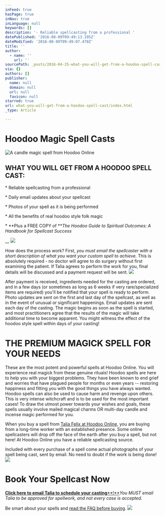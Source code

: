 ```yaml
---
inFeed: true
hasPage: true
inNav: true
inLanguage: null
keywords: []
description: '· Reliable spellcasting from a professional '
datePublished: '2016-08-09T09:49:13.195Z'
dateModified: '2016-08-09T09:49:07.470Z'
title: ''
author:
  - name: ''
    url: ''
sourcePath: _posts/2016-04-25-what-you-will-get-from-a-hoodoo-spell-cast.md
via: {}
authors: []
publisher:
  name: null
  domain: null
  url: null
  favicon: null
starred: true
url: what-you-will-get-from-a-hoodoo-spell-cast/index.html
_type: Article

---
```

# Hoodoo Magic Spell Casts
![A candle magic spell from Hoodoo Online](https://the-grid-user-content.s3-us-west-2.amazonaws.com/cf46cfa8-93b8-4684-a0bb-b60568632973.jpg)

## WHAT YOU WILL GET FROM A HOODOO SPELL CAST:

\* Reliable spellcasting from a professional 

\* Daily email updates about your spellcast 

\* Photos of your spell as it is being performed 

\* All the benefits of real hoodoo style folk magic 

\* **Plus a FREE COPY of **_The Hoodoo Guide to Spiritual Outcomes: A Handbook for Spellcast Success_

__
![](https://s3-us-west-2.amazonaws.com/the-grid-img/p/eedcada53898237104f47b8417fcdf00f7899a27.jpg)

How does the process work? First, _you must email the spellcaster with a short description of what you want your custom spell to achieve._ This is absolutely required - no doctor will agree to do surgery without first examining the patient. If Talia agrees to perform the work for you, final details will be discussed and a payment request will be sent.
![](https://the-grid-user-content.s3-us-west-2.amazonaws.com/4979c3fa-e17d-4168-92ae-2f663c57e15b.jpg)

After payment is received, ingredients needed for the casting are ordered, and in a few days (or sometimes as long as 6 weeks if very rare/specialized items are required) you'll be notified that your spell is ready to perform. Photo updates are sent on the first and last day of the spellcast, as well as in the event of unusual or significant happenings. Email updates are sent each day of the casting. The magic begins as soon as the spell is started, and most practitioners agree that the results of the magic will take additional time to become apparent. You might witness the effect of the hoodoo style spell within days of your casting!

# THE PREMIUM MAGICK SPELL FOR YOUR NEEDS

These are the most potent and powerful spells at Hoodoo Online. You will experience real magick from these genuine rituals! Hoodoo spells are here to help you with your biggest problems. They have been known to end grief and worries that have plagued people for months or even years -- restoring happiness and fitting you with the good things you have always wanted. Hoodoo spells can also be used to cause harm and revenge upon others. This is very intense witchcraft and is to be used for the most important cases! To draw the utmost power towards your wishes and goals, these spells usually involve mailed magical charms OR multi-day candle and incense magic performed for you.

When you buy a spell from [Talia Felix at Hoodoo Online][0], you are buying from a long-time worker with an established presence. Some online spellcasters will drop off the face of the earth after you buy a spell, but not here! At Hoodoo Online you have a reliable spellcasting source.

Included with every purchase of a spell come actual photographs of your spell being cast, sent by email. No need to doubt if the work is being done!
![](https://the-grid-user-content.s3-us-west-2.amazonaws.com/d9ccba23-65d3-4711-a039-e44c4c8c1c17.jpg)

# Book Your Spellcast Now

[**Click here to email Talia to schedule your casting****!**][1]_You MUST email Talia to be approved for spellwork, and not every case is accepted._

Be smart about your spells and [read the FAQ before buying][2].
![](https://the-grid-user-content.s3-us-west-2.amazonaws.com/335dca2d-fe7a-4818-a5c7-0ddd25522c0f.jpg)

[0]: http://hoodoo-online.com/your-spell-caster/
[1]: mailto:taliastarot@gmail.com
[2]: https://thegrid.ai/hoodoo-online/frequently-asked-questions-faq/